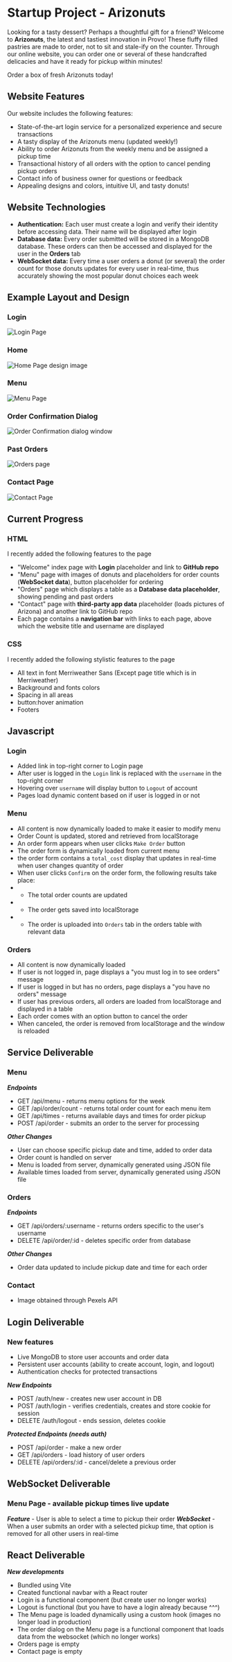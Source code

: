 # Startup Project - Arizonuts
Looking for a tasty dessert? Perhaps a thoughtful gift for a friend? Welcome to **Arizonuts**, the latest and tastiest innovation in Provo! 
These fluffy filled pastries are made to order, not to sit and stale-ify on the counter. Through our online website, you can order one or several of these handcrafted delicacies and have it ready for pickup within minutes! 

Order a box of fresh Arizonuts today!

## Website Features

Our website includes the following features:
- State-of-the-art login service for a personalized experience and secure transactions
- A tasty display of the Arizonuts menu (updated weekly!)
- Ability to order Arizonuts from the weekly menu and be assigned a pickup time
- Transactional history of all orders with the option to cancel pending pickup orders
- Contact info of business owner for questions or feedback
- Appealing designs and colors, intuitive UI, and tasty donuts!

## Website Technologies

- **Authentication:** Each user must create a login and verify their identity before accessing data. Their name will be displayed after login
- **Database data:** Every order submitted will be stored in a MongoDB database. These orders can then be accessed and displayed for the user in the **Orders** tab
- **WebSocket data:** Every time a user orders a donut (or several) the order count for those donuts updates for every user in real-time, thus accurately showing the most popular donut choices each week

## Example Layout and Design

### Login

![Login Page](src/img/arizonuts_login.jpg)


### Home

![Home Page design image](src/img/arizonuts_home.jpg)


### Menu

![Menu Page](src/img/arizonuts_menu.jpg)


### Order Confirmation Dialog

![Order Confirmation dialog window](src/img/arizonuts_order_dialog.jpg)


### Past Orders

![Orders page](src/img/arizonuts_orders.jpg)


### Contact Page

![Contact Page](src/img/arizonuts_contact.jpg)


## Current Progress

### HTML

I recently added the following features to the page
- "Welcome" index page with **Login** placeholder and link to **GitHub repo**
- "Menu" page with images of donuts and placeholders for order counts (**WebSocket data**), button placeholder for ordering
- "Orders" page which displays a table as a **Database data placeholder**, showing pending and past orders
- "Contact" page with **third-party app data** placeholder (loads pictures of Arizona) and another link to GitHub repo
- Each page contains a **navigation bar** with links to each page, above which the website title and username are displayed

### CSS

I recently added the following stylistic features to the page
- All text in font Merriweather Sans (Except page title which is in Merriweather)
- Background and fonts colors
- Spacing in all areas
- button:hover animation
- Footers

## Javascript

### Login

- Added link in top-right corner to Login page
- After user is logged in the `Login` link is replaced with the `username` in the top-right corner
- Hovering over `username` will display button to `Logout` of account
- Pages load dynamic content based on if user is logged in or not

### Menu

- All content is now dynamically loaded to make it easier to modify menu
- Order Count is updated, stored and retrieved from localStorage
- An order form appears when user clicks `Make Order` button
- The order form is dynamically loaded from current menu
- the order form contains a `total_cost` display that updates in real-time when user changes quantity of order
- When user clicks `Confirm` on the order form, the following results take place:
- - The total order counts are updated
- - The order gets saved into localStorage
- - The order is uploaded into `Orders` tab in the orders table with relevant data

### Orders

- All content is now dynamically loaded
- If user is not logged in, page displays a "you must log in to see orders" message
- If user is logged in but has no orders, page displays a "you have no orders" message
- If user has previous orders, all orders are loaded from localStorage and displayed in a table
- Each order comes with an option button to cancel the order
- When canceled, the order is removed from localStorage and the window is reloaded

## Service Deliverable

### Menu

***Endpoints***

- GET /api/menu - returns menu options for the week
- GET /api/order/count - returns total order count for each menu item
- GET /api/times - returns available days and times for order pickup
- POST /api/order - submits an order to the server for processing

***Other Changes***

- User can choose specific pickup date and time, added to order data
- Order count is handled on server
- Menu is loaded from server, dynamically generated using JSON file
- Available times loaded from server, dynamically generated using JSON file

### Orders

***Endpoints***

- GET /api/orders/:username - returns orders specific to the user's username
- DELETE /api/order/:id - deletes specific order from database

***Other Changes***

- Order data updated to include pickup date and time for each order

### Contact

- Image obtained through Pexels API


## Login Deliverable

### New features
* Live MongoDB to store user accounts and order data
* Persistent user accounts (ability to create account, login, and logout)
* Authentication checks for protected transactions

***New Endpoints***

- POST /auth/new - creates new user account in DB
- POST /auth/login - verifies credentials, creates and store cookie for session
- DELETE /auth/logout - ends session, deletes cookie

***Protected Endpoints (needs auth)***

- POST /api/order - make a new order
- GET /api/orders - load history of user orders
- DELETE /api/orders/:id - cancel/delete a previous order

## WebSocket Deliverable

### Menu Page - available pickup times live update

***Feature*** - User is able to select a time to pickup their order
***WebSocket*** - When a user submits an order with a selected pickup time, that option is removed for all other users in real-time

## React Deliverable

***New developments***
- Bundled using Vite
- Created functional navbar with a React router
- Login is a functional component (but create user no longer works)
- Logout is functional (but you have to have a login already because ^^^)
- The Menu page is loaded dynamically using a custom hook (images no longer load in production)
- The order dialog on the Menu page is a functional component that loads data from the websocket (which no longer works)
- Orders page is empty
- Contact page is empty

